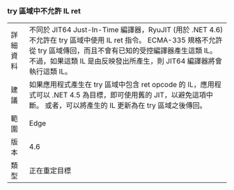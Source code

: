 ### <a name="il-ret-not-allowed-in-a-try-region"></a>try 區域中不允許 IL ret

|   |   |
|---|---|
|詳細資料|不同於 JIT64 Just-In-Time 編譯器，RyuJIT (用於 .NET 4.6) 不允許在 try 區域中使用 IL ret 指令。 ECMA-335 規格不允許從 try 區域傳回，而且不會有已知的受控編譯器產生這類 IL。 不過，如果這類 IL 是由反映發出所產生，則 JIT64 編譯器將會執行這類 IL。|
|建議|如果應用程式產生在 try 區域中包含 ret opcode 的 IL，應用程式可以 .NET 4.5 為目標，即可使用舊的 JIT，以避免這項中斷。 或者，可以將產生的 IL 更新為在 try 區域之後傳回。|
|範圍|Edge|
|版本|4.6|
|類型|正在重定目標|

